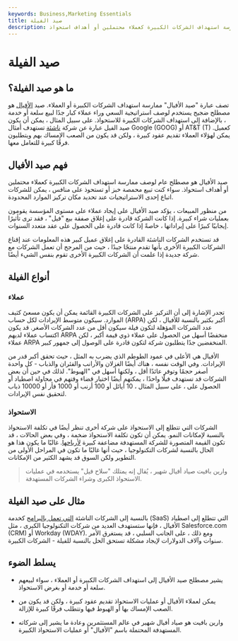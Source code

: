 ```yaml
---
keywords: Business,Marketing Essentials
title: صيد الفيلة
description: يصف صيد الأفيال ممارسة استهداف الشركات الكبيرة كعملاء محتملين أو أهداف استحواذ.
---
```


# صيد الفيلة
## ما هو صيد الفيلة؟

تصف عبارة "صيد الأفيال" ممارسة استهداف الشركات الكبيرة أو العملاء. صيد [الأفيال](/elephants) هو مصطلح ضجيج يستخدم لوصف استراتيجية السعي وراء عملاء كبار جدًا لبيع سلعة أو خدمة ، بالإضافة إلى استهداف الشركات الكبيرة للاستحواذ. على سبيل المثال ، يمكن أن يكون صيد الفيل عبارة عن شركة [ناشئة](/startup) تستهدف أمثال Google (GOOG) أو AT&T (T) كعميل. يمكن لهؤلاء العملاء تقديم عقود كبيرة ، ولكن قد يكون من الصعب الإمساك بهم ويتطلبون فرقًا كبيرة للتعامل معها.

## فهم صيد الأفيال

صيد الأفيال هو مصطلح عام لوصف ممارسة استهداف الشركات الكبيرة كعملاء محتملين أو أهداف استحواذ. سواء كنت تبيع محمصة خبز أو تستحوذ على منافس ، يمكن للشركات اتباع إحدى الاستراتيجيات عند تحديد مكان تركيز الموارد المحدودة.

من منظور المبيعات ، يؤكد صيد الأفيال على إيجاد عملاء على مستوى المؤسسة يقومون بعمليات شراء كبيرة. إذا كانت الشركة قادرة على إغلاق صفقة بيع "فيل" ، فقد ترى تأثيرًا إيجابيًا كبيرًا على إيراداتها ، خاصةً إذا كانت قادرة على الحصول على عقد متعدد السنوات.

قد تستخدم الشركات الناشئة القادرة على إغلاق عميل كبير هذه المعلومات عند إقناع الشركات الكبيرة الأخرى بأنها تقدم منتجًا جيدًا ، حيث من المرجح أن تعمل الشركات مع شركة جديدة إذا علمت أن الشركات الكبيرة الأخرى تقوم بنفس الشيء أيضًا.

## أنواع الفيلة

### عملاء

تجدر الإشارة إلى أن التركيز على الشركات الكبيرة القائمة يمكن أن يكون مسعىً كثيف الموارد. سيكون متوسط الإيرادات لكل حساب (ARPA) أكبر بكثير بالنسبة للأفيال ، لكن عدد الشركات المؤهلة لتكون فيلة سيكون أقل من عدد الشركات الأصغر. قد يكون اكتساب عملاء لديهم ARPA منخفضًا أسهل من الحصول على عملاء ذوي قيمة أكبر ، لكن عملاء ARPA المنخفضين جدًا يتطلبون شركة لتكون قادرة على الوصول إلى جمهور كبير.

الأفيال هي الأعلى في عمود الطوطم الذي يضرب به المثل ، حيث تحقق أكبر قدر من الإيرادات. وفي الوقت نفسه ، هناك أيضًا الغزلان والأرانب والفئران والذباب - كل واحدة أصغر حجمًا وتوفر عائدًا أقل ، ولكنها أسهل في "الهبوط". لذلك في حين أن بعض الشركات قد تستهدف فيلًا واحدًا ، يمكنهم أيضًا اختيار قضاء وقتهم في محاولة اصطياد أو الحصول على ، على سبيل المثال ، 10 أيائل أو 100 أرنب أو 1000 فأر أو 10000 ذباب لتحقيق نفس الإيرادات.

### الاستحواذ

الشركات التي تتطلع إلى الاستحواذ على شركة أخرى تنظر أيضًا في تكلفة الاستحواذ بالنسبة لإمكانات النمو. يمكن أن تكون تكلفة الاستحواذ ضخمة ، وفي بعض الحالات ، قد تكون القيمة المتصورة للشركة المستهدفة مضاعفة كبيرة [لأرباحها](/earnings). غالبًا ما يكون هذا هو الحال بالنسبة لشركات التكنولوجيا ، حيث أنها غالبًا ما تكون في المراحل الأولى من التطوير ولكن السوق قد يشهد الكثير من الإمكانات.

> وارين بافيت صياد أفيال شهير ، يُقال إنه يمتلك "سلاح فيل" يستخدمه في عمليات الاستحواذ الكبرى وشراء الشركات المستهدفة.

>

## مثال على صيد الفيلة

بالنسبة إلى الشركات الناشئة [التي تعمل بالبرامج](/software-as-a-service-saas) كخدمة (SaaS) التي تتطلع إلى اصطياد الأفيال ، فإنها ستستهدف العديد من شركات التكنولوجيا الكبرى ، مثل Salesforce.com (CRM) أو Workday (WDAY). ومع ذلك ، على الجانب السلبي ، قد يستغرق الأمر سنوات وآلاف الدولارات لإيجاد مشكلة تستحق الحل بالنسبة للفيلة - الشركات الكبيرة.

## يسلط الضوء

- يشير مصطلح صيد الأفيال إلى استهداف الشركات الكبيرة أو العملاء ، سواء لبيعهم سلعة أو خدمة أو بغرض الاستحواذ.

- يمكن لعملاء الأفيال أو عمليات الاستحواذ تقديم عقود كبيرة ، ولكن قد يكون من الصعب الإمساك بها أو الهبوط فيها وتتطلب فرقًا كبيرة للإزالة.

- وارين بافيت هو صياد أفيال شهير في عالم المستثمرين وعادة ما يشير إلى شركاته المستهدفة المحتملة باسم "الأفيال" أو عمليات الاستحواذ الكبيرة.

